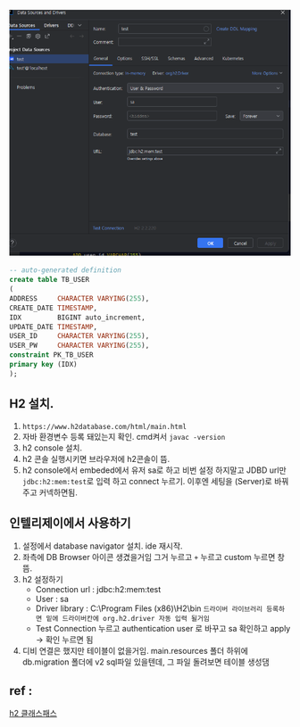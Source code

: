 ![img.png](img.png)


```sql
-- auto-generated definition
create table TB_USER
(
ADDRESS     CHARACTER VARYING(255),
CREATE_DATE TIMESTAMP,
IDX         BIGINT auto_increment,
UPDATE_DATE TIMESTAMP,
USER_ID     CHARACTER VARYING(255),
USER_PW     CHARACTER VARYING(255),
constraint PK_TB_USER
primary key (IDX)
);
```

## H2 설치.
1. `https://www.h2database.com/html/main.html`
2. 자바 환경변수 등록 돼있는지 확인. cmd켜서 `javac -version`
3. h2 console 설치. 
4. h2 콘솔 실행시키면 브라우저에 h2콘솔이 뜸.
5. h2 console에서 embeded에서 유저 sa로 하고 비번 설정 하지말고 JDBD url만 `jdbc:h2:mem:test`로 입력 하고 connect 누르기. 이후엔 세팅을 (Server)로 바꿔주고 커넥하면됨.

## 인텔리제이에서 사용하기

1. 설정에서 database navigator 설치. ide 재시작.
2. 좌측에 DB Browser 아이콘 생겼을거임 그거 누르고 `+` 누르고 custom 누르면 창 뜸.
3. h2 설정하기
   - Connection url : jdbc:h2:mem:test
   - User : sa
   - Driver library : C:\Program Files (x86)\H2\bin 
        `드라이버 라이브러리 등록하면 밑에 드라이버칸에 org.h2.driver 자동 입력 될거임`
   - Test Connection 누르고 authentication user 로 바꾸고 sa 확인하고 apply -> 확인 누르면 됨
4. 디비 연결은 했지만 테이블이 없을거임. main.resources 폴더 하위에 db.migration 폴더에 v2 sql파일 있을텐데, 그 파일 돌려보면 테이블 생성댐




## ref :
[h2 클래스패스](https://h2database.com/html/features.html?highlight=AUTO_SERVER&search=auto_server#firstFound)
